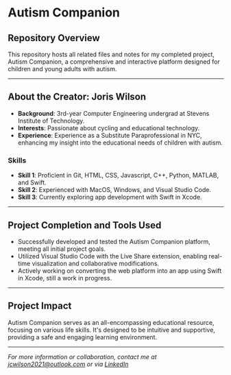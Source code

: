 # **Autism Companion**

## **Repository Overview**
This repository hosts all related files and notes for my completed project, Autism Companion, a comprehensive and interactive platform designed for children and young adults with autism.

---

## **About the Creator: Joris Wilson**
- **Background**: 3rd-year Computer Engineering undergrad at Stevens Institute of Technology.
- **Interests**: Passionate about cycling and educational technology.
- **Experience**: Experience as a Substitute Paraprofessional in NYC, enhancing my insight into the educational needs of children with autism.

### **Skills**
- **Skill 1**: Proficient in Git, HTML, CSS, Javascript, C++, Python, MATLAB, and Swift.
- **Skill 2**: Experienced with MacOS, Windows, and Visual Studio Code.
- **Skill 3**: Currently exploring app development with Swift in Xcode.

---

## **Project Completion and Tools Used**
- Successfully developed and tested the Autism Companion platform, meeting all initial project goals.
- Utilized Visual Studio Code with the Live Share extension, enabling real-time visualization and collaborative modifications.
- Actively working on converting the web platform into an app using Swift in Xcode, still a work in progress.

---

## **Project Impact**
Autism Companion serves as an all-encompassing educational resource, focusing on various life skills. It's designed to be intuitive and supportive, providing a safe and engaging learning environment.

---

*For more information or collaboration, contact me at [jcwilson2021@outlook.com](mailto:jcwilson2021@outlook.com) or via [LinkedIn](https://www.linkedin.com/in/joriswilson11/)*
